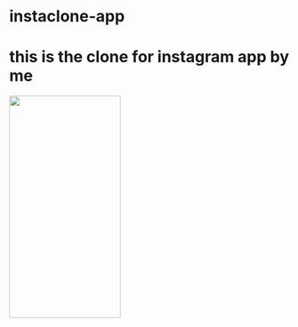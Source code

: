 # instaclone-app
# this is the clone for instagram app by me

<!-- ![homepage](https://user-images.githubusercontent.com/67668844/149549409-d525e76e-0edf-4b8e-9619-4b445c2ba17a.jpg) -->
<!-- ![search](https://user-images.githubusercontent.com/67668844/149549368-32c6b0be-a702-47b6-8217-a61873d103de.jpg)
![notification](https://user-images.githubusercontent.com/67668844/149549332-e8e1fd56-75f6-47c6-af98-4190e3807119.jpg)
![account](https://user-images.githubusercontent.com/67668844/149549288-dc49507c-eaac-454d-a72b-385823dc6862.jpg)
 -->
<img src="https://user-images.githubusercontent.com/67668844/149549409-d525e76e-0edf-4b8e-9619-4b445c2ba17a.jpg" data-canonical-src="https://user-images.githubusercontent.com/67668844/149549409-d525e76e-0edf-4b8e-9619-4b445c2ba17a.jpg" width="200" height="400" />
